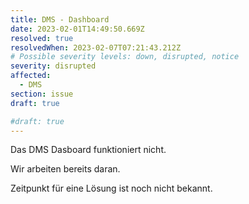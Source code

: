 ```yaml
---
title: DMS - Dashboard
date: 2023-02-01T14:49:50.669Z
resolved: true
resolvedWhen: 2023-02-07T07:21:43.212Z
# Possible severity levels: down, disrupted, notice
severity: disrupted
affected:
  - DMS
section: issue
draft: true

#draft: true
---
```


Das DMS Dasboard funktioniert nicht.

Wir arbeiten bereits daran.

Zeitpunkt für eine Lösung ist noch nicht bekannt.